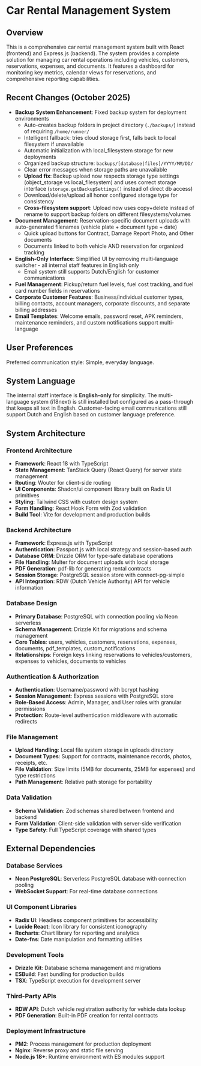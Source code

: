 # Car Rental Management System

## Overview

This is a comprehensive car rental management system built with React (frontend) and Express.js (backend). The system provides a complete solution for managing car rental operations including vehicles, customers, reservations, expenses, and documents. It features a dashboard for monitoring key metrics, calendar views for reservations, and comprehensive reporting capabilities.

## Recent Changes (October 2025)

- **Backup System Enhancement**: Fixed backup system for deployment environments
  - Auto-creates backup folders in project directory (`./backups/`) instead of requiring `/home/runner/`
  - Intelligent fallback: tries cloud storage first, falls back to local filesystem if unavailable
  - Automatic initialization with local_filesystem storage for new deployments
  - Organized backup structure: `backups/[database|files]/YYYY/MM/DD/`
  - Clear error messages when storage paths are unavailable
  - **Upload fix**: Backup upload now respects storage type settings (object_storage vs local_filesystem) and uses correct storage interface (`storage.getBackupSettings()` instead of direct db access)
  - Download/delete/upload all honor configured storage type for consistency
  - **Cross-filesystem support**: Upload now uses copy+delete instead of rename to support backup folders on different filesystems/volumes
- **Document Management**: Reservation-specific document uploads with auto-generated filenames (vehicle plate + document type + date)
  - Quick upload buttons for Contract, Damage Report Photo, and Other documents
  - Documents linked to both vehicle AND reservation for organized tracking
- **English-Only Interface**: Simplified UI by removing multi-language switcher - all internal staff features in English only
  - Email system still supports Dutch/English for customer communications
- **Fuel Management**: Pickup/return fuel levels, fuel cost tracking, and fuel card number fields in reservations
- **Corporate Customer Features**: Business/individual customer types, billing contacts, account managers, corporate discounts, and separate billing addresses
- **Email Templates**: Welcome emails, password reset, APK reminders, maintenance reminders, and custom notifications support multi-language

## User Preferences

Preferred communication style: Simple, everyday language.

## System Language

The internal staff interface is **English-only** for simplicity. The multi-language system (i18next) is still installed but configured as a pass-through that keeps all text in English. Customer-facing email communications still support Dutch and English based on customer language preference.

## System Architecture

### Frontend Architecture
- **Framework**: React 18 with TypeScript
- **State Management**: TanStack Query (React Query) for server state management
- **Routing**: Wouter for client-side routing
- **UI Components**: Shadcn/ui component library built on Radix UI primitives
- **Styling**: Tailwind CSS with custom design system
- **Form Handling**: React Hook Form with Zod validation
- **Build Tool**: Vite for development and production builds

### Backend Architecture
- **Framework**: Express.js with TypeScript
- **Authentication**: Passport.js with local strategy and session-based auth
- **Database ORM**: Drizzle ORM for type-safe database operations
- **File Handling**: Multer for document uploads with local storage
- **PDF Generation**: pdf-lib for generating rental contracts
- **Session Storage**: PostgreSQL session store with connect-pg-simple
- **API Integration**: RDW (Dutch Vehicle Authority) API for vehicle information

### Database Design
- **Primary Database**: PostgreSQL with connection pooling via Neon serverless
- **Schema Management**: Drizzle Kit for migrations and schema management
- **Core Tables**: users, vehicles, customers, reservations, expenses, documents, pdf_templates, custom_notifications
- **Relationships**: Foreign keys linking reservations to vehicles/customers, expenses to vehicles, documents to vehicles

### Authentication & Authorization
- **Authentication**: Username/password with bcrypt hashing
- **Session Management**: Express sessions with PostgreSQL store
- **Role-Based Access**: Admin, Manager, and User roles with granular permissions
- **Protection**: Route-level authentication middleware with automatic redirects

### File Management
- **Upload Handling**: Local file system storage in uploads directory
- **Document Types**: Support for contracts, maintenance records, photos, receipts, etc.
- **File Validation**: Size limits (5MB for documents, 25MB for expenses) and type restrictions
- **Path Management**: Relative path storage for portability

### Data Validation
- **Schema Validation**: Zod schemas shared between frontend and backend
- **Form Validation**: Client-side validation with server-side verification
- **Type Safety**: Full TypeScript coverage with shared types

## External Dependencies

### Database Services
- **Neon PostgreSQL**: Serverless PostgreSQL database with connection pooling
- **WebSocket Support**: For real-time database connections

### UI Component Libraries
- **Radix UI**: Headless component primitives for accessibility
- **Lucide React**: Icon library for consistent iconography
- **Recharts**: Chart library for reporting and analytics
- **Date-fns**: Date manipulation and formatting utilities

### Development Tools
- **Drizzle Kit**: Database schema management and migrations
- **ESBuild**: Fast bundling for production builds
- **TSX**: TypeScript execution for development server

### Third-Party APIs
- **RDW API**: Dutch vehicle registration authority for vehicle data lookup
- **PDF Generation**: Built-in PDF creation for rental contracts

### Deployment Infrastructure
- **PM2**: Process management for production deployment
- **Nginx**: Reverse proxy and static file serving
- **Node.js 18+**: Runtime environment with ES modules support